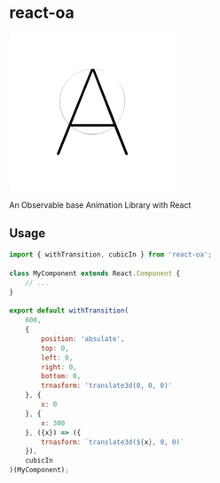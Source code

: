 # react-oa

<img src="https://github.com/Jerry-Hong/react-oa/blob/master/assets/logo.png?raw=true" width="300">

An Observable base Animation Library with React

## Usage

```javascript
import { withTransition, cubicIn } from 'react-oa';

class MyComponent extends React.Component {
    // ...
}

export default withTransition(
    600, 
    { 
        position: 'absulate', 
        top: 0, 
        left: 0, 
        right: 0, 
        bottom: 0,
        trnasform: 'translate3d(0, 0, 0)'
    }, {
        x: 0
    }, {
        x: 300
    }, ({x}) => ({
        trnasform: `translate3d(${x}, 0, 0)`
    }),
    cubicIn
)(MyComponent);
```


